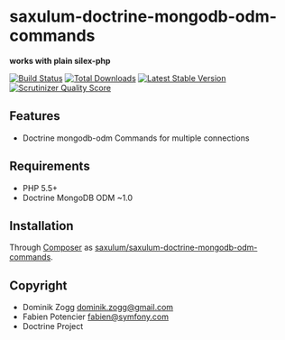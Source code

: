 saxulum-doctrine-mongodb-odm-commands
=============================

**works with plain silex-php**

[![Build Status](https://api.travis-ci.org/saxulum/saxulum-doctrine-mongodb-odm-commands.png?branch=master)](https://travis-ci.org/saxulum/saxulum-doctrine-mongodb-odm-commands)
[![Total Downloads](https://poser.pugx.org/saxulum/saxulum-doctrine-mongodb-odm-commands/downloads.png)](https://packagist.org/packages/saxulum/saxulum-doctrine-mongodb-odm-commands)
[![Latest Stable Version](https://poser.pugx.org/saxulum/saxulum-doctrine-mongodb-odm-commands/v/stable.png)](https://packagist.org/packages/saxulum/saxulum-doctrine-mongodb-odm-commands)
[![Scrutinizer Quality Score](https://scrutinizer-ci.com/g/saxulum/saxulum-doctrine-mongodb-odm-commands/badges/quality-score.png?s=215ae3b20597d3e2aad1daf11dbacdf2aeeef222)](https://scrutinizer-ci.com/g/saxulum/saxulum-doctrine-mongodb-odm-commands/)

Features
--------

* Doctrine mongodb-odm Commands for multiple connections

Requirements
------------

 * PHP 5.5+
 * Doctrine MongoDB ODM ~1.0

Installation
------------

Through [Composer](http://getcomposer.org) as [saxulum/saxulum-doctrine-mongodb-odm-commands][1].

Copyright
---------
* Dominik Zogg <dominik.zogg@gmail.com>
* Fabien Potencier <fabien@symfony.com>
* Doctrine Project

[1]: https://packagist.org/packages/saxulum/saxulum-doctrine-mongodb-odm-commands
